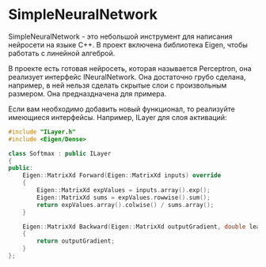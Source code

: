 # SimpleNeuralNetwork

SimpleNeuralNetwork - это небольшой инструмент для написания нейросети на языке С++. В проект включена библиотека Eigen, чтобы работать с линейной алгеброй.

В проекте есть готовая нейросеть, которая называется Perceptron, она реализует интерфейс INeuralNetwork. Она достаточно грубо сделана, например, в ней нельзя сделать скрытые слои с произвольным размером. Она предназдначена для примера.

Если вам необходимо добавить новый функционал, то реализуйте имеющиеся интерфейсы. Например, ILayer для слоя активаций:

```cpp
#include "ILayer.h"
#include <Eigen/Dense>

class Softmax : public ILayer
{
public:
    Eigen::MatrixXd Forward(Eigen::MatrixXd inputs) override
    {
        Eigen::MatrixXd expValues = inputs.array().exp();
        Eigen::MatrixXd sums = expValues.rowwise().sum();
        return expValues.array().colwise() / sums.array();
    }

    Eigen::MatrixXd Backward(Eigen::MatrixXd outputGradient, double learningRate) override
    {
        return outputGradient;
    }
};
```
